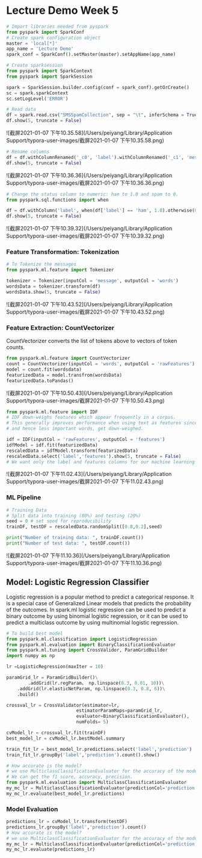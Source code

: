 # Lecture Demo Week 5

```python
# Import libraries needed from pyspark
from pyspark import SparkConf
# Create spark configuration object
master = 'local[*]'
app_name = 'Lecture Demo'
spark_conf = SparkConf().setMaster(master).setAppName(app_name)

# Create sparksession
from pyspark import SparkContext
from pyspark import SparkSession

spark = SparkSession.builder.config(conf = spark_conf).getOrCreate()
sc = spark.sparkContext
sc.setLogLevel('ERROR')
```

```python
# Read data
df = spark.read.csv("SMSSpamCollection", sep = "\t", inferSchema = True, header = False)
df.show(5, truncate = False)
```

![截屏2021-01-07 下午10.35.58](/Users/peiyang/Library/Application Support/typora-user-images/截屏2021-01-07 下午10.35.58.png)

```python
# Rename columns
df = df.withColumnRenamed('_c0', 'label').withColumnRenamed('_c1', 'message')
df.show(5, truncate = False)
```

![截屏2021-01-07 下午10.36.36](/Users/peiyang/Library/Application Support/typora-user-images/截屏2021-01-07 下午10.36.36.png)

```python
# Change the status column to numeric: ham to 1.0 and spam to 0. 
from pyspark.sql.functions import when 

df = df.withColumn('label', when(df['label'] == 'ham', 1.0).otherwise(0.0))
df.show(5, truncate = False)
```

![截屏2021-01-07 下午10.39.32](/Users/peiyang/Library/Application Support/typora-user-images/截屏2021-01-07 下午10.39.32.png)



### Feature Transformation: Tokenization

```python
# To Tokenize the messages
from pyspark.ml.feature import Tokenizer

tokenizer = Tokenizer(inputCol = 'message', outputCol = 'words')
wordsData = tokenizer.transform(df)
wordsData.show(5, truncate = False)
```

![截屏2021-01-07 下午10.43.52](/Users/peiyang/Library/Application Support/typora-user-images/截屏2021-01-07 下午10.43.52.png)

### Feature Extraction: CountVectorizer

CountVectorizer converts the list of tokens above to vectors of token counts.

```python
from pyspark.ml.feature import CountVectorizer
count = CountVectorizer(inputCol = 'words', outputCol = 'rawFeatures')
model = count.fit(wordsdata)
featurizedData = model.transfrom(wordsData)
featurizedData.toPandas()
```

![截屏2021-01-07 下午10.50.43](/Users/peiyang/Library/Application Support/typora-user-images/截屏2021-01-07 下午10.50.43.png)

```python
from pyspark.ml.feature import IDF
# IDF down-weighs features which appear frequently in a corpus. 
# This generally improves performance when using text as features since most frequent, 
# and hence less important words, get down-weighed.

idf = IDF(inputCol = 'rawFeatures', outputCol = 'features')
idfModel = idf.fit(featurizedData)
rescaledData = idfModel.transform(featurizedData)
rescaledData.select('label','features').show(5, truncate = False)
# We want only the label and features columns for our machine learning models
```

![截屏2021-01-07 下午11.02.43](/Users/peiyang/Library/Application Support/typora-user-images/截屏2021-01-07 下午11.02.43.png)

### ML Pipeline

```python
# Training Data
# Split data into training (80%) and testing (20%)
seed = 0 # set seed for reproducibility
trainDF, testDF = rescaledData.randomSplit([0.8,0.2],seed)

print("Number of training data: ", trainDF.count())
print("Number of test data: ", testDF.count())
```

![截屏2021-01-07 下午11.10.36](/Users/peiyang/Library/Application Support/typora-user-images/截屏2021-01-07 下午11.10.36.png)

## Model: Logistic Regression Classifier

Logistic regression is a popular method to predict a categorical response. It is a special case of Generalized Linear models that predicts the probability of the outcomes. In spark.ml logistic regression can be used to predict a binary outcome by using binomial logistic regression, or it can be used to predict a multiclass outcome by using multinomial logistic regression.

```python
# To build best model
from pyspark.ml.classification import LogisticRegression
from pyspark.ml.evaluation import BinaryClassificationEvaluator
from pyspark.ml.tuning import CrossValidor, ParamGridBuilder
import numpy as np

lr =LogisticRegression(maxIter = 10)

paramGrid_lr = ParamGridBuilder()\
		.addGrid(lr.regParam， np.linspace(0.3, 0.01, 10))\
  	.addGrid(lr.elasticNetParam, np.linspace(0.3, 0.8, 6))\
    .build()

crossval_lr = CrossValidator(estimator=lr,
                          estimatorParamMaps=paramGrid_lr,
                          evaluator=BinaryClassificationEvaluator(),
                          numFolds= 5)    

cvModel_lr = crossval_lr.fit(trainDF)
best_model_lr = cvModel_lr.bestModel.summary


```



```python
train_fit_lr = best_model_lr.predictions.select('label','prediction')
train_fit_lr.groupBy('label','prediction').count().show()
```



```python
# How accurate is the model? 
# we use MulticlassClassificationEvaluator for the accuracy of the model
# We can get the f1 score, accuracy, precision.
from pyspark.ml.evaluation import MulticlassClassificationEvaluator
my_mc_lr = MulticlassClassificationEvaluator(predictionCol='prediction', labelCol='label', metricName='accuracy')
my_mc_lr.evaluate(best_model_lr.predictions)
```



### Model Evaluation

```python
predictions_lr = cvModel_lr.transform(testDF)
predictions_lr.groupBy('label','prediction').count()
# How accurate is the model?
# we use MulticlassClassificationEvaluator for the accuracy of the model
my_mc_lr = MulticlassClassificationEvaluator(predictionCol='prediction', labelCol='label', metricName='accuracy')
my_mc_lr.evaluate(predictions_lr)
```





































